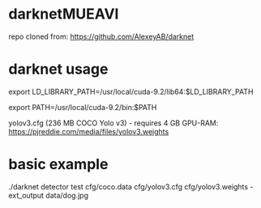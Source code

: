 # darknetMUEAVI

repo cloned from:
https://github.com/AlexeyAB/darknet

# darknet usage

export LD_LIBRARY_PATH=/usr/local/cuda-9.2/lib64:$LD_LIBRARY_PATH

export PATH=/usr/local/cuda-9.2/bin:$PATH

yolov3.cfg (236 MB COCO Yolo v3) - requires 4 GB GPU-RAM: https://pjreddie.com/media/files/yolov3.weights

# basic example

./darknet detector test cfg/coco.data cfg/yolov3.cfg cfg/yolov3.weights -ext_output data/dog.jpg
